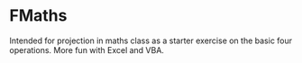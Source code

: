 # FMaths
Intended for projection in maths class as a starter exercise on the basic four operations.
More fun with Excel and VBA.
